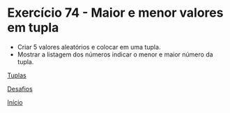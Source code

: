 # Exercício 74 - Maior e menor valores em tupla

- Criar 5 valores aleatórios e colocar em uma tupla.
- Mostrar a listagem dos números indicar o menor e maior número da tupla.

[Tuplas](https://github.com/NandesLima/python-codigos/tree/master/desafios/07.%20Tuplas)

[Desafios](https://github.com/NandesLima/python-codigos/tree/master/desafios)

[Início](https://github.com/NandesLima/python-codigos)